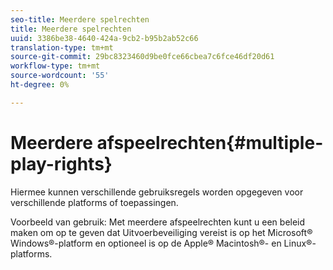 ```yaml
---
seo-title: Meerdere spelrechten
title: Meerdere spelrechten
uuid: 3386be38-4640-424a-9cb2-b95b2ab52c66
translation-type: tm+mt
source-git-commit: 29bc8323460d9be0fce66cbea7c6fce46df20d61
workflow-type: tm+mt
source-wordcount: '55'
ht-degree: 0%

---
```



# Meerdere afspeelrechten{#multiple-play-rights}

Hiermee kunnen verschillende gebruiksregels worden opgegeven voor verschillende platforms of toepassingen.

Voorbeeld van gebruik: Met meerdere afspeelrechten kunt u een beleid maken om op te geven dat Uitvoerbeveiliging vereist is op het Microsoft® Windows®-platform en optioneel is op de Apple® Macintosh®- en Linux®-platforms.
